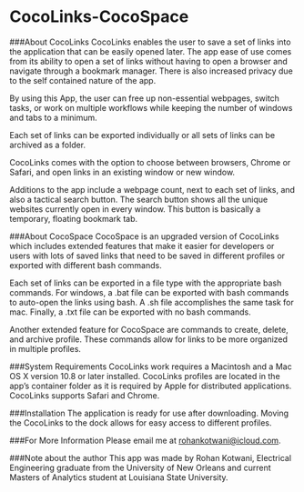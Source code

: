 # CocoLinks-CocoSpace

###About CocoLinks
CocoLinks enables the user to save a set of links into the application that can be easily opened later. The app ease of use comes from its ability to open a set of links without having to open a browser and navigate through a bookmark manager. There is also increased privacy due to the self contained nature of the app.

By using this App, the user can free up non-essential webpages, switch tasks, or work on multiple workflows while keeping the number of windows and tabs to a minimum.

Each set of links can be exported individually or all sets of links can be archived as a folder.

CocoLinks comes with the option to choose between browsers, Chrome or Safari, and open links in an existing window or new window.

Additions to the app include a webpage count, next to each set of links, and also a tactical search button. The search button shows all the unique websites currently open in every window. This button is basically a temporary, floating bookmark tab.

###About CocoSpace
CocoSpace is an upgraded version of CocoLinks which includes extended features that make it easier for developers or users with lots of saved links that need to be saved in different profiles or exported with different bash commands.

Each set of links can be exported in a file type with the appropriate bash commands. For windows, a .bat file can be exported with bash commands to auto-open the links using bash. A .sh file accomplishes the same task for mac. Finally, a .txt file can be exported with no bash commands.

Another extended feature for CocoSpace are commands to create, delete, and archive profile. These commands allow for links to be more organized in multiple profiles.

###System Requirements
CocoLinks work requires a Macintosh and a Mac OS X version 10.8 or later installed. CocoLinks profiles are located in the app’s container folder as it is required by Apple for distributed applications. CocoLinks supports Safari and Chrome.

###Installation
The application is ready for use after downloading. Moving the CocoLinks to the dock allows for easy access to different profiles.

###For More Information
Please email me at rohankotwani@icloud.com.

###Note about the author
This app was made by Rohan Kotwani, Electrical Engineering graduate from the University of New Orleans and current Masters of Analytics student at Louisiana State University.
